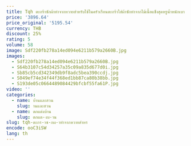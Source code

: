 ```yaml
---
title: Tqh ตะกร้าซักผ้าทำจากหวายสำหรับใช้ในครัวเรือนตะกร้าใส่ผ้าซักทำจากไม้เนื้อแข็งสุดหรูน้ำหนักเบา
price: '3896.64'
price_original: '5195.54'
currency: THB
discount: 25%
rating: 5
volume: 58
image: Sdf220fb278a14ed094e6211b579a2660B.jpg
images:
  - Sdf220fb278a14ed094e6211b579a2660B.jpg
  - S64b3107c54d34257a35c09a835d677d0i.jpg
  - Sb85cb5cd342349db9f8adc5bea390ccdj.jpg
  - S049ef74e34f44f368ed1bb87ca80b38bb.jpg
  - S193de05c0664489084429bfcbf55fa61P.jpg
video: ''
categories:
  - name: บ้านและสวน
    slug: านและสวน
  - name: ตกแต่งบ้าน
    slug: ตกแต-งบ-าน
slug: tqh-ตะกร-าซ-กผ-าทำจากหวายสำหร
encode: ooC3iSW
lang: th
---
```

  